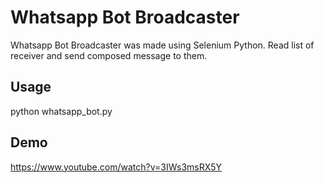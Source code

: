 # Whatsapp Bot Broadcaster
Whatsapp Bot Broadcaster was made using Selenium Python. Read list of receiver and send composed message to them.

## Usage
python whatsapp_bot.py

## Demo
https://www.youtube.com/watch?v=3IWs3msRX5Y